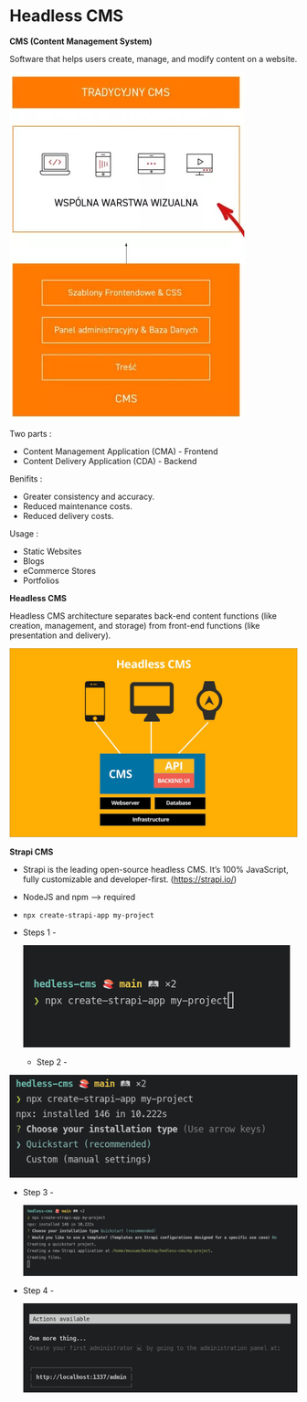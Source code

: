 # **Headless CMS**



**CMS (Content Management System)**

Software that helps users create, manage, and modify content on a website.

![](./img/cms.jpg)

Two parts :

- Content Management Application (CMA) - Frontend
- Content Delivery Application (CDA) - Backend

Benifits :

- Greater consistency and accuracy.
- Reduced maintenance costs.
- Reduced delivery costs.

Usage :

- Static Websites
- Blogs
- eCommerce Stores
- Portfolios





**Headless CMS**

Headless CMS architecture separates back-end content functions (like creation, management, and storage) from front-end functions (like presentation and delivery).

![](./img/hedless-cms.jpeg)





**Strapi CMS**

- Strapi is the leading open-source headless CMS. It’s 100% JavaScript, fully customizable and developer-first. (https://strapi.io/)

- NodeJS and npm --> required

- `npx create-strapi-app my-project`

- Steps 1 -

  ![](./img/step_1.png)

  - Step 2 -

![](./img/step_2.png)

- Step 3 -

  ![](./img/step_3.png)

- Step 4 -

  ![](./img/step_4.png)

